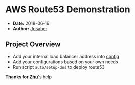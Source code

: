 # AWS Route53 Demonstration

- **Date:** 2018-06-16
- **Author:** [Josaber](https://github.com/Josaber)

## Project Overview

- Add your internal load balancer address into [config](deployment/route53/test.json)
- Add your configurations based on your own needs
- Run script `auto/setup-dns` to deploy route53

**Thanks for [Zhu](https://github.com/phoenix-zhu)**'s help
